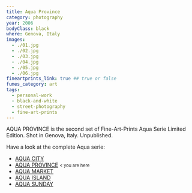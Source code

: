 ```yaml
---
title: Aqua Province
category: photography
year: 2006
bodyClass: black
where: Genova, Italy
images:
  - ./01.jpg
  - ./02.jpg
  - ./03.jpg
  - ./04.jpg
  - ./05.jpg
  - ./06.jpg
fineartprints_link: true ## true or false
fumes_category: art
tags:
  - personal-work
  - black-and-white
  - street-photography
  - fine-art-prints
---
```


AQUA PROVINCE is the second set of Fine-Art-Prints Aqua Serie Limited Edition. Shot in Genova, Italy. Unpublished.

Have a look at the complete Aqua serie:

- [AQUA CITY](./aqua-city)
- [AQUA PROVINCE](./aqua-province) <small class='color_light'> < you are here </small>
- [AQUA MARKET](./aqua-market)
- [AQUA ISLAND](./aqua-island)
- [AQUA SUNDAY](./aqua-sunday)
